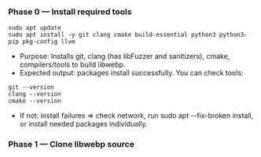 ### Phase 0 — Install required tools

```curl
sudo apt update
sudo apt install -y git clang cmake build-essential python3 python3-pip pkg-config llvm
```


- Purpose: Installs git, clang (has libFuzzer and sanitizers), cmake, compilers/tools to build libwebp.
- Expected output: packages install successfully. You can check tools:

```curl
git --version
clang --version
cmake --version
```

- If not: install failures => check network, run sudo apt --fix-broken install, or install needed packages individually.

### Phase 1 — Clone libwebp source
